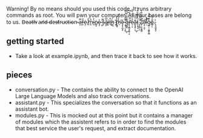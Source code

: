 Warning! By no means should you used this code. It runs arbitrary commands as root. You will pwn your computer. All your bases are belong to us. D̴e̴a̵t̵h̶ ̷a̴n̸d̶ ̴d̴e̴s̶t̸r̴u̵c̴t̵i̴o̴n̵ ̴a̶̤̤̿ȑ̵̺̎ė̷̗̤ ̸̭̂̓ḿ̷̰̽ḭ̴͛̓ṅ̷̳͙ȩ̷̜̔ ̴̩͍̋̃s̵̝̾a̴͓̙͋͆ī̷͓͎t̶́̽͜ḩ̵̰́ ̴͓͂t̸̢͇̘̓͐̈h̵̖̐́̑̀̕ȩ̵̨͓̲͉̥̎ ̴̧̛̘͉̣̹̭̿͋̔̈́̌͘͜͝ͅg̶̩̳̖͌͒̈̏͛̋͝͠r̴̢̨̛̝̻̥̥͍̹̝̅̿ẹ̷̹̞́̊̈́͋́̈́̔a̷̺͉͍̥̩͊̈̀̃͂͜͝ͅt̴̨̝̟͙́̈̓̔̅͋̃͗͋ ̷̡̝̲̪͕̦̽͆̋̈́͐́̚Z̸̙̦̮͉̟̳͈̓̔̄̓́̄͛̚ḁ̶̛̠̣̼̄͝͝ͅļ̵̂̔g̴̻̠̠̮͖͈̩̳̐͊̿̈́o̷̻̦͂̑͛̃̎ͅ.̴̢̮̩̲̝̭̗̾

## getting started
- Take a look at example.ipynb, and then trace it back to see how it works.

## pieces
- conversation.py - The contains the ability to connect to the OpenAI Large Language Models and also track conversations.
- assistant.py - This specializes the conversation so that it functions as an assistant bot.
- modules.py - This is mocked out at this point but it contains a manager of modules which the assistent refers to in order to find the modules that best service the user's request, and extract documentation.
